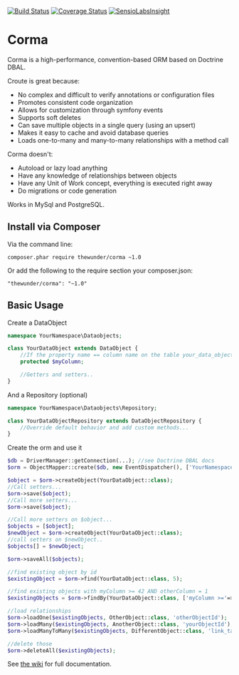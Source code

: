 [![Build Status](https://api.travis-ci.org/thewunder/corma.svg?branch=master)](https://travis-ci.org/thewunder/corma)
[![Coverage Status](https://coveralls.io/repos/github/thewunder/corma/badge.svg?branch=master)](https://coveralls.io/github/thewunder/corma?branch=master)
[![SensioLabsInsight](https://insight.sensiolabs.com/projects/3ab739ee-d54a-457d-9eec-43261102dfe4/mini.png)](https://insight.sensiolabs.com/projects/3ab739ee-d54a-457d-9eec-43261102dfe4)

Corma
=====

Corma is a high-performance, convention-based ORM based on Doctrine DBAL.

Croute is great because:

* No complex and difficult to verify annotations or configuration files
* Promotes consistent code organization
* Allows for customization through symfony events
* Supports soft deletes
* Can save multiple objects in a single query (using an upsert)
* Makes it easy to cache and avoid database queries
* Loads one-to-many and many-to-many relationships with a method call

Corma doesn't:

* Autoload or lazy load anything
* Have any knowledge of relationships between objects
* Have any Unit of Work concept, everything is executed right away
* Do migrations or code generation

Works in MySql and PostgreSQL.

Install via Composer
--------------------
Via the command line:

    composer.phar require thewunder/corma ~1.0

Or add the following to the require section your composer.json:

    "thewunder/corma": "~1.0"

Basic Usage
-----------
Create a DataObject
```php
namespace YourNamespace\Dataobjects;

class YourDataObject extends DataObject {
    //If the property name == column name on the table your_data_objects it will be saved
    protected $myColumn;

    //Getters and setters..
}
```

And a Repository (optional)
```php
namespace YourNamespace\Dataobjects\Repository;

class YourDataObjectRepository extends DataObjectRepository {
    //Override default behavior and add custom methods...
}
```

Create the orm and use it
```php
$db = DriverManager::getConnection(...); //see Doctrine DBAL docs
$orm = ObjectMapper::create($db, new EventDispatcher(), ['YourNamespace\\Dataobjects']);

$object = $orm->createObject(YourDataObject::class);
//Call setters...
$orm->save($object);
//Call more setters...
$orm->save($object);

//Call more setters on $object...
$objects = [$object];
$newObject = $orm->createObject(YourDataObject::class);
//call setters on $newObject..
$objects[] = $newObject;

$orm->saveAll($objects);

//find existing object by id
$existingObject = $orm->find(YourDataObject::class, 5);

//find existing objects with myColumn >= 42 AND otherColumn = 1
$existingObjects = $orm->findBy(YourDataObject::class, ['myColumn >='=>42, 'otherColumn'=>1], ['sortColumn'=>'ASC']);

//load relationships
$orm->loadOne($existingObjects, OtherObject::class, 'otherObjectId');
$orm->loadMany($existingObjects, AnotherObject::class, 'yourObjectId');
$orm->loadManyToMany($existingObjects, DifferentObject::class, 'link_table');

//delete those
$orm->deleteAll($existingObjects);
```

See [the wiki](https://github.com/thewunder/corma/wiki) for full documentation.
